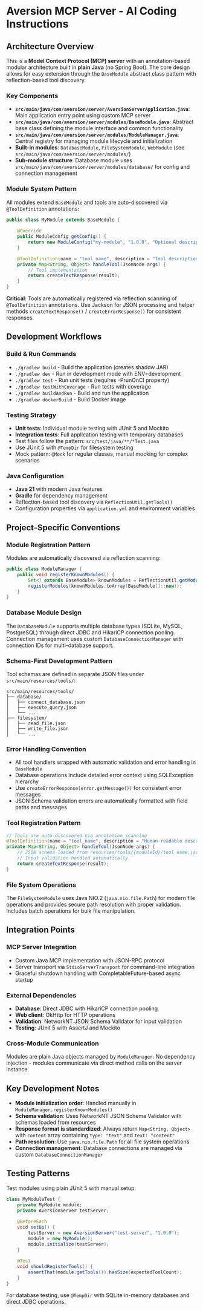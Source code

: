 # Aversion MCP Server - AI Coding Instructions

## Architecture Overview

This is a **Model Context Protocol (MCP) server** with an annotation-based modular architecture built in **plain Java** (no Spring Boot). The core design allows for easy extension through the `BaseModule` abstract class pattern with reflection-based tool discovery.

### Key Components

- **`src/main/java/com/aversion/server/AversionServerApplication.java`**: Main application entry point using custom MCP server
- **`src/main/java/com/aversion/server/modules/BaseModule.java`**: Abstract base class defining the module interface and common functionality
- **`src/main/java/com/aversion/server/modules/ModuleManager.java`**: Central registry for managing module lifecycle and initialization
- **Built-in modules**: `DatabaseModule`, `FileSystemModule`, `WebModule` (see `src/main/java/com/aversion/server/modules/`)
- **Sub-module structure**: Database module uses `src/main/java/com/aversion/server/modules/database/` for config and connection management

### Module System Pattern

All modules extend `BaseModule` and tools are auto-discovered via `@ToolDefinition` annotations:

```java
public class MyModule extends BaseModule {
    
    @Override
    public ModuleConfig getConfig() {
        return new ModuleConfig("my-module", "1.0.0", "Optional description");
    }

    @ToolDefinition(name = "tool_name", description = "Tool description")
    private Map<String, Object> handleTool(JsonNode args) {
        // Tool implementation
        return createTextResponse(result);
    }
}
```

**Critical**: Tools are automatically registered via reflection scanning of `@ToolDefinition` annotations. Use Jackson for JSON processing and helper methods `createTextResponse()` / `createErrorResponse()` for consistent responses.

## Development Workflows

### Build & Run Commands
- `./gradlew build` - Build the application (creates shadow JAR)
- `./gradlew dev` - Run in development mode with ENV=development
- `./gradlew test` - Run unit tests (requires -PrunOnCI property)
- `./gradlew testWithCoverage` - Run tests with coverage
- `./gradlew buildAndRun` - Build and run the application
- `./gradlew dockerBuild` - Build Docker image

### Testing Strategy
- **Unit tests**: Individual module testing with JUnit 5 and Mockito
- **Integration tests**: Full application testing with temporary databases
- Test files follow the pattern: `src/test/java/**/*Test.java`
- Use JUnit 5 with `@TempDir` for filesystem testing
- Mock pattern: `@Mock` for regular classes, manual mocking for complex scenarios

### Java Configuration
- **Java 21** with modern Java features
- **Gradle** for dependency management
- Reflection-based tool discovery via `ReflectionUtil.getTools()`
- Configuration properties via `application.yml` and environment variables

## Project-Specific Conventions

### Module Registration Pattern
Modules are automatically discovered via reflection scanning:

```java
public class ModuleManager {
    public void registerKnownModules() {
        Set<? extends BaseModule> knownModules = ReflectionUtil.getModules();
        registerModules(knownModules.toArray(BaseModule[]::new));
    }
}
```

### Database Module Design
The `DatabaseModule` supports multiple database types (SQLite, MySQL, PostgreSQL) through direct JDBC and HikariCP connection pooling. Connection management uses custom `DatabaseConnectionManager` with connection IDs for multi-database support.

### Schema-First Development Pattern
Tool schemas are defined in separate JSON files under `src/main/resources/tools/`:
```
src/main/resources/tools/
├── database/
│   ├── connect_database.json
│   ├── execute_query.json
│   └── ...
├── filesystem/
│   ├── read_file.json
│   ├── write_file.json
│   └── ...
```

### Error Handling Convention
- All tool handlers wrapped with automatic validation and error handling in `BaseModule`
- Database operations include detailed error context using SQLException hierarchy
- Use `createErrorResponse(error.getMessage())` for consistent error messages
- JSON Schema validation errors are automatically formatted with field paths and messages

### Tool Registration Pattern
```java
// Tools are auto-discovered via annotation scanning
@ToolDefinition(name = "tool_name", description = "Human-readable description")
private Map<String, Object> handleTool(JsonNode args) {
    // JSON schema loaded from resources/tools/{moduleId}/tool_name.json
    // Input validation handled automatically
    return createTextResponse(result);
}
```

### File System Operations
The `FileSystemModule` uses Java NIO.2 (`java.nio.file.Path`) for modern file operations and provides secure path resolution with proper validation. Includes batch operations for bulk file manipulation.

## Integration Points

### MCP Server Integration
- Custom Java MCP implementation with JSON-RPC protocol
- Server transport via `StdioServerTransport` for command-line integration
- Graceful shutdown handling with CompletableFuture-based async startup

### External Dependencies
- **Database**: Direct JDBC with HikariCP connection pooling
- **Web client**: OkHttp for HTTP operations
- **Validation**: NetworkNT JSON Schema Validator for input validation
- **Testing**: JUnit 5 with AssertJ and Mockito

### Cross-Module Communication
Modules are plain Java objects managed by `ModuleManager`. No dependency injection - modules communicate via direct method calls on the server instance.

## Key Development Notes

- **Module initialization order**: Handled manually in `ModuleManager.registerKnownModules()`
- **Schema validation**: Uses NetworkNT JSON Schema Validator with schemas loaded from resources
- **Response format is standardized**: Always return `Map<String, Object>` with `content` array containing `type: "text"` and `text: "content"`
- **Path resolution**: Use `java.nio.file.Path` for all file system operations
- **Connection management**: Database connections are managed via custom `DatabaseConnectionManager`

## Testing Patterns

Test modules using plain JUnit 5 with manual setup:

```java
class MyModuleTest {
    private MyModule module;
    private AversionServer testServer;
    
    @BeforeEach
    void setUp() {
        testServer = new AversionServer("test-server", "1.0.0");
        module = new MyModule();
        module.initialize(testServer);
    }
    
    @Test
    void shouldRegisterTools() {
        assertThat(module.getTools()).hasSize(expectedToolCount);
    }
}
```

For database testing, use `@TempDir` with SQLite in-memory databases and direct JDBC operations.
